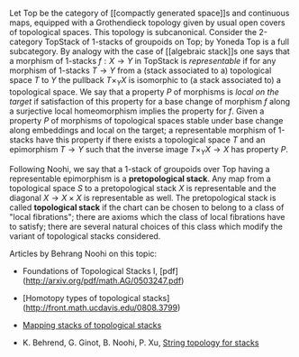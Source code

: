 Let $\mathrm{Top}$ be the category of [[compactly generated space]]s and continuous maps, equipped with a Grothendieck topology given by usual open covers of topological spaces. This topology is subcanonical. Consider the 2-category $\mathrm{TopStack}$ of 1-stacks of groupoids on $\mathrm{Top}$; by Yoneda $\mathrm{Top}$ is a full subcategory. By analogy with the case of [[algebraic stack]]s one says that a morphism of 1-stacks $f:X\to Y$ in $\mathrm{TopStack}$ is *representable* if for any morphism of 1-stacks $T\to Y$ from a (stack associated to a) topological space $T$ to $Y$ the pullback $T\times_Y X$ is isomorphic to (a stack associated to) a topological space. We say that a property $P$ of morphisms is *local on the target* if satisfaction of this property for a base change of morphism $f$ along a surjective local homeomorphism implies the property for $f$. Given a property $P$ of morphisms of topological spaces stable under base change along embeddings and local on the target; a representable morphism of 1-stacks have this property if there exists a topological space $T$ and an epimorphism $T\to Y$ such that the inverse image $T\times_Y X\to X$ has property $P$. 

Following Noohi, we say that a 1-stack of groupoids over $\mathrm{Top}$ having a representable epimorphism is a __pretopological stack__. Any map from a topological space $S$ to a pretopological stack $X$ is representable and the diagonal $X\to X\times X$ is representable as well. The pretopological stack is called __topological stack__ if the chart can be chosen to belong to a class of "local fibrations"; there are axioms which the class of local fibrations have to satisfy; there are several natural choices of this class which modify the variant of topological stacks considered. 

Articles by Behrang Noohi on this topic:

* Foundations of Topological Stacks I, [pdf] (http://arxiv.org/pdf/math.AG/0503247.pdf)

* [Homotopy types of topological stacks] (http://front.math.ucdavis.edu/0808.3799)

* [Mapping stacks of topological stacks](http://front.math.ucdavis.edu/0809.2373) 

* K. Behrend, G. Ginot, B. Noohi, P. Xu, [String topology for stacks](http://front.math.ucdavis.edu/0712.3857)